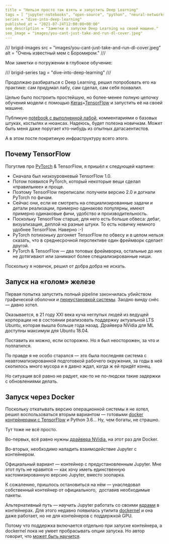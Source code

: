 ```yaml
---
title = "Нельзя просто так взять и запустить Deep Learning"
tags = [ "jupyter-notebooks", "open-source", "python", "neural-networks", "education", "practice", "dive-into-deep-learning"]
series = "dive-into-deep-learning"
published_at = "2021-07-24T12:00:00+00:00"
seo_description = "Заметки о запуске Deep Learning на своей машине."
seo_image = "images/you-cant-just-take-and-run-dl-cover.jpeg"
---
```


/// brigid-images
src = "images/you-cant-just-take-and-run-dl-cover.jpeg"
alt = "Очень известный мем с Боромиром."
///

Мои заметки о погружении в глубокое обучение:

/// brigid-series
tag = "dive-into-deep-learning"
///

Продолжаю разбираться с Deep Learning, решил попробовать его на практике: сам придумал лабу, сам сделал, сам себя похвалил.

Целью было построить простейшую, но более-менее полную цепочку обучения модели с помощью [Keras](https://keras.io/)+[TensorFlow](https://www.tensorflow.org/) и запустить её на своей машине.

Публикую [notebook с выполненной лабой](https://github.com/Tiendil/public-jupyter-notebooks/blob/main/simplest-dl-workflow/notebook.ipynb), комментариями о базовых штуках, костылях и нюансах. Надеюсь, будет полезна новичкам. Может быть меня даже поругает кто-нибудь из опытных датасаентистов.

А в этом посте покритикую инфраструктуру всего этого.

<!-- more -->

## Почему TensorFlow

Погуглив про [PyTorch](https://pytorch.org/) & TensorFlow, я пришёл к следующей картине:

- Сначала был низкоуровневый TensorFlow 1.0.
- Потом появился PyTorch, который некоторые вещи сделал «правильнее» и проще.
- Поэтому TensorFlow переписали: получили версию 2.0 и догнали PyTorch по фичам.
- Сейчас они, если не смотреть на специализированные задачи и детали реализации, примерно одинаково популярны, имеют примерно одинаковые фичи, удобство и производительность.
- Поскольку TensorFlow старше, для него есть больше обвеса: дебаг, визуализация, деплой на разные штуки. То есть новичку немного удобнее TensorFlow. Наверно :-)
- PyTorch потихоньку догоняет TensorFlow по обвесу и в целом нельзя сказать, что в среднесрочной перспективе один фреймворк сделает другой.
- PyTorch & TensorFlow — два топовых фреймворка, остальные до них не дотягивают или занимают более специализированные ниши.

Поскольку я новичок, решил от добра добра не искать.

## Запуск на «голом» железе

Первая попытка запустить полный pipeline закончилась убийством графической оболочки и [переустановкой системы](https://www.facebook.com/tiendil/posts/4152141154904268). Заодно винду снёс — давно хотел.

Оказывается, в 21 году XXI века куча неглупых людей из ведущей корпорации не в состоянии реализовать поддержку актуальной LTS Ubuntu, которая вышла больше года назад. Драйвера NVidia для ML доступны максимум для Ubuntu 18.04.

Поставить их можно, если осторожно. Но я был неосторожен, за что и поплатился.

По правде я не особо старался — это была последняя система с неавтоматизированной подготовкой рабочего окружения, за годы в ней скопилось много мусора и я давно ждал, когда ж ей придёт конец.

Но ситуация всё равно не радует, как-то не по-людски такие задержки с обновлениями делать.

## Запуск через Docker

Поскольку откатывать версию операционной системы я не хотел, решил воспользоваться вторым вариантом — готовыми [docker контейнерами с TensorFlow](https://www.tensorflow.org/install/docker) и Python 3.6… Ну, чем богаты, не страшно.

Тут тоже не всё просто.

Во-первых, всё равно нужны [драйвера NVidia,](https://docs.nvidia.com/datacenter/cloud-native/container-toolkit/install-guide.html) на этот раз для Docker.

Во-вторых, необходимо наладить взаимодействие Jupyter с контейнером.

Официальный вариант — контейнер с предустановленным Jupyter. Мне этот путь не нравится — как хочу иметь единственную кастомизированную версию Jupyter, вместо зоопарка.

К сожалению, пришлось остановиться на нём — унаследовал собственный контейнер от официального,  доставив необходимые пакеты.

Альтернативный путь — научить Jupyter работать со своими [ядрами](https://jupyter-notebook.readthedocs.io/en/stable/examples/Notebook/What%20is%20the%20Jupyter%20Notebook.html?highlight=kernel#Kernels) в контейнерах. Для этого недавно появилась утилита [dockernel](https://github.com/MrMino/dockernel) и она даже работает, но не для контейнеров с поддержкой GPU.

Потому что поддержка включается отдельно при запуске контейнера, а dockernel пока не умеет пробрасывать опции запуска. Но автор говорит, что [может быть научится](https://github.com/MrMino/dockernel/issues/20).
